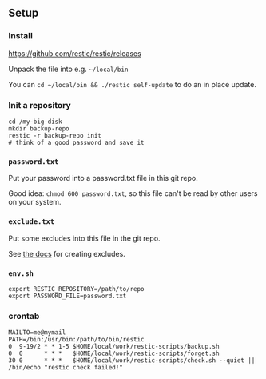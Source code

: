 ## Setup

### Install

https://github.com/restic/restic/releases

Unpack the file into e.g. `~/local/bin`

You can `cd ~/local/bin && ./restic self-update` to do an in place update.

### Init a repository

```
cd /my-big-disk
mkdir backup-repo
restic -r backup-repo init
# think of a good password and save it
```

### `password.txt`

Put your password into a password.txt file in this git repo.

Good idea: `chmod 600 password.txt`, so this file can't be read by other users
on your system.

### `exclude.txt`

Put some excludes into this file in the git repo.

See [the
docs](https://restic.readthedocs.io/en/stable/040_backup.html#including-and-excluding-files)
for creating excludes.

### `env.sh`

```
export RESTIC_REPOSITORY=/path/to/repo
export PASSWORD_FILE=password.txt
```

### crontab

```
MAILTO=me@mymail
PATH=/bin:/usr/bin:/path/to/bin/restic
0  9-19/2 * * 1-5 $HOME/local/work/restic-scripts/backup.sh
0  0      * * *   $HOME/local/work/restic-scripts/forget.sh
30 0      * * *   $HOME/local/work/restic-scripts/check.sh --quiet || /bin/echo "restic check failed!"
```

<!--
 vim:tw=78
-->
